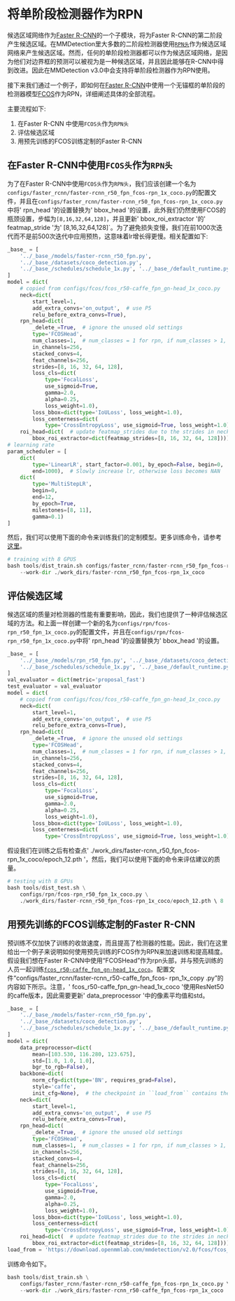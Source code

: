 # 将单阶段检测器作为RPN

候选区域网络作为[Faster R-CNN](https://arxiv.org/abs/1506.01497)的一个子模块，将为Faster R-CNN的第二阶段产生候选区域。在MMDetection里大多数的二阶段检测器使用[`RPN头`](../../../mmdet/models/dense_heads/rpn_head.py)作为候选区域网络来产生候选区域。然而，任何的单阶段检测器都可以作为候选区域网络，是因为他们对边界框的预测可以被视为是一种候选区域，并且因此能够在R-CNN中得到改进。因此在MMDetection v3.0中会支持将单阶段检测器作为RPN使用。

接下来我们通过一个例子，即如何在[Faster R-CNN](../../../configs/faster_rcnn/faster-rcnn_r50_fpn_fcos-rpn_1x_coco.py)中使用一个无锚框的单阶段的检测器模型[FCOS](../../../configs/fcos/fcos_r50-caffe_fpn_gn-head_1x_coco.py)作为RPN，详细阐述具体的全部流程。

主要流程如下:

1. 在Faster R-CNN 中使用`FCOS头`作为`RPN头`
2. 评估候选区域
3. 用预先训练的FCOS训练定制的Faster R-CNN

## 在Faster R-CNN中使用`FCOS头`作为`RPN头`

为了在Faster R-CNN中使用`FCOS头`作为`RPN头`，我们应该创建一个名为`configs/faster_rcnn/faster-rcnn_r50_fpn_fcos-rpn_1x_coco.py`的配置文件，并且在`configs/faster_rcnn/faster-rcnn_r50_fpn_fcos-rpn_1x_coco.py`中将' rpn_head '的设置替换为' bbox_head '的设置，此外我们仍然使用FCOS的瓶颈设置，步幅为`[8,16,32,64,128]`，并且更新' bbox_roi_extractor '的' featmap_stride '为' [8,16,32,64,128]`。为了避免损失变慢，我们在前1000次迭代而不是前500次迭代中应用预热，这意味着lr增长得更慢。相关配置如下:

```python
_base_ = [
    '../_base_/models/faster-rcnn_r50_fpn.py',
    '../_base_/datasets/coco_detection.py',
    '../_base_/schedules/schedule_1x.py', '../_base_/default_runtime.py'
]
model = dict(
    # copied from configs/fcos/fcos_r50-caffe_fpn_gn-head_1x_coco.py
    neck=dict(
        start_level=1,
        add_extra_convs='on_output',  # use P5
        relu_before_extra_convs=True),
    rpn_head=dict(
        _delete_=True,  # ignore the unused old settings
        type='FCOSHead',
        num_classes=1,  # num_classes = 1 for rpn, if num_classes > 1, it will be set to 1 in TwoStageDetector automatically
        in_channels=256,
        stacked_convs=4,
        feat_channels=256,
        strides=[8, 16, 32, 64, 128],
        loss_cls=dict(
            type='FocalLoss',
            use_sigmoid=True,
            gamma=2.0,
            alpha=0.25,
            loss_weight=1.0),
        loss_bbox=dict(type='IoULoss', loss_weight=1.0),
        loss_centerness=dict(
            type='CrossEntropyLoss', use_sigmoid=True, loss_weight=1.0)),
    roi_head=dict(  # update featmap_strides due to the strides in neck
        bbox_roi_extractor=dict(featmap_strides=[8, 16, 32, 64, 128])))
# learning rate
param_scheduler = [
    dict(
        type='LinearLR', start_factor=0.001, by_epoch=False, begin=0,
        end=1000),  # Slowly increase lr, otherwise loss becomes NAN
    dict(
        type='MultiStepLR',
        begin=0,
        end=12,
        by_epoch=True,
        milestones=[8, 11],
        gamma=0.1)
]
```

然后，我们可以使用下面的命令来训练我们的定制模型。更多训练命令，请参考 [这里](train.md)。

```python
# training with 8 GPUS
bash tools/dist_train.sh configs/faster_rcnn/faster-rcnn_r50_fpn_fcos-rpn_1x_coco.py \ 8 \
    --work-dir ./work_dirs/faster-rcnn_r50_fpn_fcos-rpn_1x_coco
```

## 评估候选区域
候选区域的质量对检测器的性能有重要影响，因此，我们也提供了一种评估候选区域的方法。和上面一样创建一个新的名为`configs/rpn/fcos-rpn_r50_fpn_1x_coco.py`的配置文件，并且在`configs/rpn/fcos-rpn_r50_fpn_1x_coco.py`中将' rpn_head '的设置替换为' bbox_head '的设置。
```python
_base_ = [
    '../_base_/models/rpn_r50_fpn.py', '../_base_/datasets/coco_detection.py',
    '../_base_/schedules/schedule_1x.py', '../_base_/default_runtime.py'
]
val_evaluator = dict(metric='proposal_fast')
test_evaluator = val_evaluator
model = dict(
    # copied from configs/fcos/fcos_r50-caffe_fpn_gn-head_1x_coco.py
    neck=dict(
        start_level=1,
        add_extra_convs='on_output',  # use P5
        relu_before_extra_convs=True),
    rpn_head=dict(
        _delete_=True,  # ignore the unused old settings
        type='FCOSHead',
        num_classes=1,  # num_classes = 1 for rpn, if num_classes > 1, it will be set to 1 in RPN automatically
        in_channels=256,
        stacked_convs=4,
        feat_channels=256,
        strides=[8, 16, 32, 64, 128],
        loss_cls=dict(
            type='FocalLoss',
            use_sigmoid=True,
            gamma=2.0,
            alpha=0.25,
            loss_weight=1.0),
        loss_bbox=dict(type='IoULoss', loss_weight=1.0),
        loss_centerness=dict(
            type='CrossEntropyLoss', use_sigmoid=True, loss_weight=1.0)))
```

假设我们在训练之后有检查点' ./work_dirs/faster-rcnn_r50_fpn_fcos-rpn_1x_coco/epoch_12.pth '，然后，我们可以使用下面的命令来评估建议的质量。

```python
# testing with 8 GPUs
bash tools/dist_test.sh \
    configs/rpn/fcos-rpn_r50_fpn_1x_coco.py \
    ./work_dirs/faster-rcnn_r50_fpn_fcos-rpn_1x_coco/epoch_12.pth \ 8
```

## 用预先训练的FCOS训练定制的Faster R-CNN

预训练不仅加快了训练的收敛速度，而且提高了检测器的性能。因此，我们在这里给出一个例子来说明如何使用预先训练的FCOS作为RPN来加速训练和提高精度。假设我们想在Faster R-CNN中使用“FCOSHead”作为rpn头部，并与预先训练的人员一起训练[`fcos_r50-caffe_fpn_gn-head_1x_coco`](https://download.openmmlab.com/mmdetection/v2.0/fcos/fcos_r50_caffe_fpn_gn-head_1x_coco/fcos_r50_caffe_fpn_gn-head_1x_coco-821213aa.pth)。配置文件“configs/faster_rcnn/faster-rcnn_r50-caffe_fpn_fcos- rpn_1x_copy .py”的内容如下所示。注意，' fcos_r50-caffe_fpn_gn-head_1x_coco '使用ResNet50的caffe版本，因此需要更新' data_preprocessor '中的像素平均值和std。

```python
_base_ = [
    '../_base_/models/faster-rcnn_r50_fpn.py',
    '../_base_/datasets/coco_detection.py',
    '../_base_/schedules/schedule_1x.py', '../_base_/default_runtime.py'
]
model = dict(
    data_preprocessor=dict(
        mean=[103.530, 116.280, 123.675],
        std=[1.0, 1.0, 1.0],
        bgr_to_rgb=False),
    backbone=dict(
        norm_cfg=dict(type='BN', requires_grad=False),
        style='caffe',
        init_cfg=None),  # the checkpoint in ``load_from`` contains the weights of backbone
    neck=dict(
        start_level=1,
        add_extra_convs='on_output',  # use P5
        relu_before_extra_convs=True),
    rpn_head=dict(
        _delete_=True,  # ignore the unused old settings
        type='FCOSHead',
        num_classes=1,  # num_classes = 1 for rpn, if num_classes > 1, it will be set to 1 in TwoStageDetector automatically
        in_channels=256,
        stacked_convs=4,
        feat_channels=256,
        strides=[8, 16, 32, 64, 128],
        loss_cls=dict(
            type='FocalLoss',
            use_sigmoid=True,
            gamma=2.0,
            alpha=0.25,
            loss_weight=1.0),
        loss_bbox=dict(type='IoULoss', loss_weight=1.0),
        loss_centerness=dict(
            type='CrossEntropyLoss', use_sigmoid=True, loss_weight=1.0)),
    roi_head=dict(  # update featmap_strides due to the strides in neck
        bbox_roi_extractor=dict(featmap_strides=[8, 16, 32, 64, 128])))
load_from = 'https://download.openmmlab.com/mmdetection/v2.0/fcos/fcos_r50_caffe_fpn_gn-head_1x_coco/fcos_r50_caffe_fpn_gn-head_1x_coco-821213aa.pth'
```

训练命令如下。

```python
bash tools/dist_train.sh \
    configs/faster_rcnn/faster-rcnn_r50-caffe_fpn_fcos-rpn_1x_coco.py \ 8 \
    --work-dir ./work_dirs/faster-rcnn_r50-caffe_fpn_fcos-rpn_1x_coco
```

